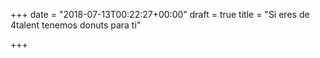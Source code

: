 +++
date = "2018-07-13T00:22:27+00:00"
draft = true
title = "Si eres de 4talent tenemos donuts para ti"

+++
